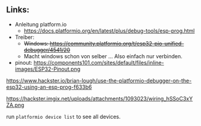## Links:
- Anleitung platform.io
    - https://docs.platformio.org/en/latest/plus/debug-tools/esp-prog.html
- Treiber:
    - ~~Windows: https://community.platformio.org/t/esp32-pio-unified-debugger/4541/20~~
    - Macht windows schon von selber ... Also einfach nur verbinden.
- pinout: https://components101.com/sites/default/files/inline-images/ESP32-Pinout.png


https://www.hackster.io/brian-lough/use-the-platformio-debugger-on-the-esp32-using-an-esp-prog-f633b6

https://hackster.imgix.net/uploads/attachments/1093023/wiring_hSSoC3xYZA.png

run `platformio device list` to see all devices.